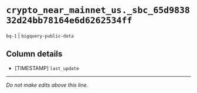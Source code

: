 # `crypto_near_mainnet_us._sbc_65d983832d24bb78164e6d6262534ff`
`bq-1` | `bigquery-public-data`

## Column details
* [TIMESTAMP] `last_update`

-------------------------------------------------------------------------------
*Do not make edits above this line.*
